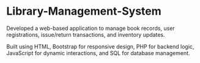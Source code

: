 # Library-Management-System

Developed a web-based application to manage book records, user registrations, issue/return transactions, and inventory updates.

Built using HTML, Bootstrap for responsive design, PHP for backend logic, JavaScript for dynamic interactions, and SQL for database management.
